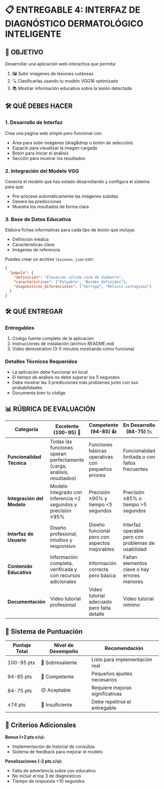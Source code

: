# 📋 ENTREGABLE 4: INTERFAZ DE DIAGNÓSTICO DERMATOLÓGICO INTELIGENTE

## 🎯 OBJETIVO
Desarrollar una aplicación web interactiva que permita:
1. 🖼️ Subir imágenes de lesiones cutáneas
2. 🔍 Clasificarlas usando tu modelo VGG16 optimizado
3. 📚 Mostrar información educativa sobre la lesión detectada

## 🛠️ QUÉ DEBES HACER

### 1. Desarrollo de Interfaz
Crea una página web simple pero funcional con:
- Área para subir imágenes (drag&drop o botón de selección)
- Espacio para visualizar la imagen cargada
- Botón para iniciar el análisis
- Sección para mostrar los resultados

### 2. Integración del Modelo VGG
Conecta el modelo que has estado desarrollando y configura el sistema para que:
- Pre-procese automáticamente las imágenes subidas
- Genere las predicciones
- Muestre los resultados de forma clara

### 3. Base de Datos Educativa
Elabora fichas informativas para cada tipo de lesión que incluya:
- Definición médica
- Características clave
- Imágenes de referencia

Puedes crear un archivo `lesiones.json` con:
```json
{
  "papula": {
    "definicion": "Elevación sólida <1cm de diámetro",
    "caracteristicas": ["Palpable", "Bordes definidos"],
    "diagnosticos_diferenciales": ["Verruga", "Molusco contagioso"]
  }
}
```
## 🛠️ QUÉ ENTREGAR
### Entregables
1. Código fuente completo de la aplicación
2. Instrucciones de instalación (archivo README.md)
3. Video demostrativo (3-5 minutos mostrando cómo funciona)

### Detalles Técnicos Requeridos
- La aplicación debe funcionar en local
- El tiempo de análisis no debe superar los 5 segundos
- Debe mostrar las 3 predicciones más problames junto con sus probabilidades
- Documenta bien tu código

## 📊 RÚBRICA DE EVALUACIÓN

| **Categoría**               | **Excelente (100-95)** 💎                | **Competente (94-85)** 👍         | **En Desarrollo (84-75)** 📉     | **Insuficiente (75-0)** ⚠️          |
|-----------------------------|-----------------------------------------|----------------------------------|----------------------------------|------------------------------------|
| **Funcionalidad Técnica**   | Todas las funciones operan perfectamente (carga, análisis, resultados) | Funciones básicas operativas con pequeños errores | Funcionalidad limitada o con fallos frecuentes | Más del 50% de funciones no operativas |
| **Integración del Modelo**  | Modelo integrado con inferencia <2 segundos y precisión ≥95% | Precisión ≥90% y tiempo <5 segundos | Precisión ≥85% o tiempo >5 segundos | Modelo no integrado o precisión <85% |
| **Interfaz de Usuario**     | Diseño profesional, intuitivo y responsivo | Diseño funcional pero con aspectos mejorables | Interfaz operable pero con problemas de usabilidad | Interfaz confusa o no funcional |
| **Contenido Educativo**     | Información completa, verificada y con recursos adicionales | Información correcta pero básica | Faltan elementos clave o hay errores menores | Información incompleta o con errores graves |
| **Documentación**           | Video tutorial profesional | Video tutorial adecuado pero falta detalle | Video tutorial mínimo | Video tutorial insuficiente o ausente |

## 🔢 Sistema de Puntuación

| **Puntaje Total** | **Nivel de Desempeño** | **Recomendación**               |
|-------------------|------------------------|---------------------------------|
| 100-95 pts        | 💎 Sobresaliente       | Listo para implementación real  |
| 94-85 pts        | 🔵 Competente          | Pequeños ajustes necesarios     |
| 84-75 pts        | 🟡 Aceptable           | Requiere mejoras significativas |
| ≤74 pts          | 🔴 Insuficiente        | Debe repetirse el entregable    |

## 📌 Criterios Adicionales

**Bonus (+2 pts c/u):**
- Implementación de historial de consultas
- Sistema de feedback para mejorar el modelo

**Penalizaciones (-2 pts c/u):**
- Falta de advertencia sobre uso educativo
- No incluir el top 3 de diagnósticos
- Tiempo de respuesta >10 segundos









